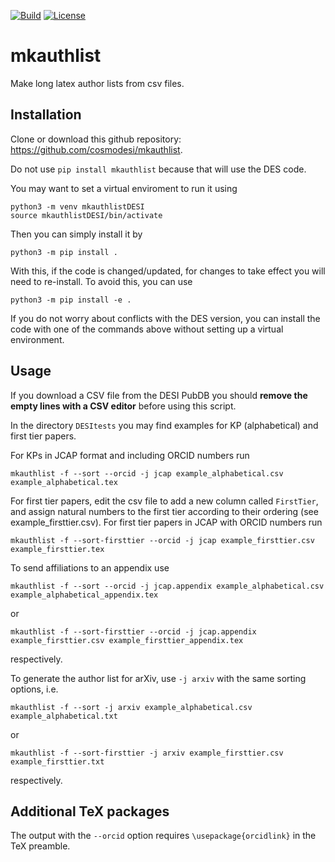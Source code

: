 [![Build](https://github.com/cosmodesi/mkauthlist/actions/workflows/python-package.yml/badge.svg)](https://github.com/cosmodesi/mkauthlist/actions/workflows/python-package.yml)
[![License](https://img.shields.io/badge/license-MIT-blue.svg)](../../)

mkauthlist
==========

Make long latex author lists from csv files.

Installation
------------

Clone or download this github repository: <https://github.com/cosmodesi/mkauthlist>.

Do not use `pip install mkauthlist` because that will use the DES code.

You may want to set a virtual enviroment to run it using

```shell
python3 -m venv mkauthlistDESI
source mkauthlistDESI/bin/activate
```

Then you can simply install it by

```shell
python3 -m pip install .
```
With this, if the code is changed/updated, for changes to take effect you will need to re-install.
To avoid this, you can use
```shell
python3 -m pip install -e .
```

If you do not worry about conflicts with the DES version, you can install the code with one of the commands above without setting up a virtual environment.

Usage
-----

If you download a CSV file from the DESI PubDB you should **remove the empty lines with a CSV editor** before using this script.

In the directory `DESItests` you may find examples for KP (alphabetical) and first tier papers.

For KPs in JCAP format and including ORCID numbers run

```shell
mkauthlist -f --sort --orcid -j jcap example_alphabetical.csv example_alphabetical.tex
```

For first tier papers, edit the csv file to add a new column called `FirstTier`, and assign natural numbers to the first tier according to their ordering (see example_firsttier.csv).
For first tier papers in JCAP with ORCID numbers run

```shell
mkauthlist -f --sort-firsttier --orcid -j jcap example_firsttier.csv example_firsttier.tex
```

To send affiliations to an appendix use
```shell
mkauthlist -f --sort --orcid -j jcap.appendix example_alphabetical.csv example_alphabetical_appendix.tex
```
or
```shell
mkauthlist -f --sort-firsttier --orcid -j jcap.appendix example_firsttier.csv example_firsttier_appendix.tex
```
respectively.

To generate the author list for arXiv, use `-j arxiv` with the same sorting options, i.e.
```shell
mkauthlist -f --sort -j arxiv example_alphabetical.csv example_alphabetical.txt
```
or
```shell
mkauthlist -f --sort-firsttier -j arxiv example_firsttier.csv example_firsttier.txt
```
respectively.

Additional TeX packages
-----
The output with the `--orcid` option requires `\usepackage{orcidlink}` in the TeX preamble.


